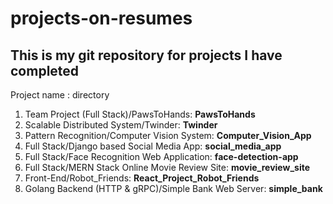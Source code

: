 # projects-on-resumes

## This is my git repository for projects I have completed

Project name : directory
1. Team Project (Full Stack)/PawsToHands:               **PawsToHands**
2. Scalable Distributed System/Twinder:                 **Twinder**
3. Pattern Recognition/Computer Vision System:          **Computer_Vision_App**
4. Full Stack/Django based Social Media App:            **social_media_app**
5. Full Stack/Face Recognition Web Application:         **face-detection-app**
6. Full Stack/MERN Stack Online Movie Review Site:      **movie_review_site**
7. Front-End/Robot_Friends:                             **React_Project_Robot_Friends**
8. Golang Backend (HTTP & gRPC)/Simple Bank Web Server:  **simple_bank**
